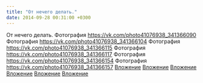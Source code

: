 ```yaml
---
title: "От нечего делать."
date: 2014-09-28 00:31:00 +0300
---
```


От нечего делать.
Фотография
<a class="vk-attach" href="https://vk.com/photo41076938_341366090">https://vk.com/photo41076938_341366090</a>
Фотография
<a class="vk-attach" href="https://vk.com/photo41076938_341366104">https://vk.com/photo41076938_341366104</a>
Фотография
<a class="vk-attach" href="https://vk.com/photo41076938_341366115">https://vk.com/photo41076938_341366115</a>
Фотография
<a class="vk-attach" href="https://vk.com/photo41076938_341366117">https://vk.com/photo41076938_341366117</a>
Фотография
<a class="vk-attach" href="https://vk.com/photo41076938_341366154">https://vk.com/photo41076938_341366154</a>
Фотография
<a class="vk-attach" href="https://vk.com/photo41076938_341366157">https://vk.com/photo41076938_341366157</a>
<a class="vk-attach" href="https://vk.com/photo41076938_341366090">Вложение</a>
<a class="vk-attach" href="https://vk.com/photo41076938_341366104">Вложение</a>
<a class="vk-attach" href="https://vk.com/photo41076938_341366115">Вложение</a>
<a class="vk-attach" href="https://vk.com/photo41076938_341366117">Вложение</a>
<a class="vk-attach" href="https://vk.com/photo41076938_341366154">Вложение</a>
<a class="vk-attach" href="https://vk.com/photo41076938_341366157">Вложение</a>
